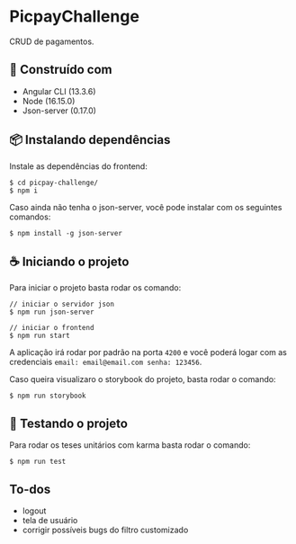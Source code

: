# PicpayChallenge

CRUD de pagamentos.

## 🧱 Construído com

- Angular CLI (13.3.6)
- Node (16.15.0)
- Json-server (0.17.0)

## 📦 Instalando dependências

Instale as dependências do frontend:
```
$ cd picpay-challenge/
$ npm i
```

Caso ainda não tenha o json-server, você pode instalar com os seguintes comandos:
```
$ npm install -g json-server
```

## ☕ Iniciando o projeto

Para iniciar o projeto basta rodar os comando:
```
// iniciar o servidor json
$ npm run json-server 

// iniciar o frontend
$ npm run start 
```

A aplicação irá rodar por padrão na porta ```4200``` e você poderá logar com as credenciais ```email: email@email.com senha: 123456```. 

Caso queira visualizaro o storybook do projeto, basta rodar o comando:
```
$ npm run storybook
```


## 🧪 Testando o projeto

Para rodar os teses unitários com karma basta rodar o comando:
```
$ npm run test
```

## To-dos
- logout 
- tela de usuário
- corrigir possíveis bugs do filtro customizado
